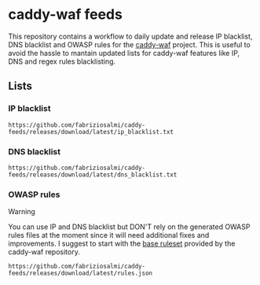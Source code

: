 # caddy-waf feeds

This repository contains a workflow to daily update and release IP blacklist, DNS blacklist and OWASP rules for the [caddy-waf](https://github.com/fabriziosalmi/caddy-waf) project. This is useful to avoid the hassle to mantain updated lists for caddy-waf features like IP, DNS and regex rules blacklisting.

## Lists

### IP blacklist

```
https://github.com/fabriziosalmi/caddy-feeds/releases/download/latest/ip_blacklist.txt
```


### DNS blacklist

```
https://github.com/fabriziosalmi/caddy-feeds/releases/download/latest/dns_blacklist.txt
```

### OWASP rules
> [!WARNING]
> You can use IP and DNS blacklist but DON'T rely on the generated OWASP rules files at the moment since it will need additional fixes and improvements. I suggest to start with the [base ruleset](https://github.com/fabriziosalmi/caddy-waf/blob/main/rules.go) provided by the caddy-waf repository.

```
https://github.com/fabriziosalmi/caddy-feeds/releases/download/latest/rules.json
```
